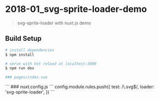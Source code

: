 # 2018-01_svg-sprite-loader-demo

> svg-sprite-loader with nuxt.js demo

## Build Setup

``` bash
# install dependencies
$ npm install

# serve with hot reload at localhost:3000
$ npm run dev

### pages/index.vue
```
<template>
    <svg>
        <use xlink:href="#fb"></use>
    </svg>
</template>
<script>
    import fb from './../assets/svg/fb.svg'
</script>
```
### nuxt.config.js
```
    config.module.rules.push({
        test: /\.svg$/,
        loader: 'svg-sprite-loader',
    })
```
